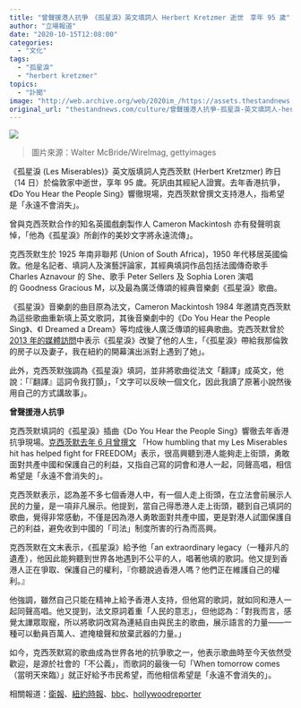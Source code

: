 ```yaml
---
title: "曾聲援港人抗爭　《孤星淚》英文填詞人 Herbert Kretzmer 逝世　享年 95 歲"
author: "立場報道"
date: "2020-10-15T12:08:00"
categories:
  - "文化"
tags:
  - "孤星淚"
  - "herbert kretzmer"
topics:
  - "訃聞"
image: "http://web.archive.org/web/2020im_/https://assets.thestandnews.com/media/photos/les-07_DbNpR_Qacubjn.png"
original_url: "thestandnews.com/culture/曾聲援港人抗爭-孤星淚-英文填詞人-herbert-kretzmer-逝世-享年-95-歲"
---
```

![](http://web.archive.org/web/2020im_/https://assets.thestandnews.com/media/photos/les-07_DbNpR_Qacubjn.png)
> 圖片來源：Walter McBride/WireImag, gettyimages

《孤星淚 (Les Miserables)》英文版填詞人克西茨默 (Herbert Kretzmer) 昨日（14 日）於倫敦家中逝世，享年 95 歲。死訊由其經紀人證實。去年香港抗爭，《Do You Hear the People Sing》響徹現場，克西茨默曾撰文支持港人，指希望是「永遠不會消失」。

曾與克西茨默合作的知名英國戲劇製作人 Cameron Mackintosh 亦有發聲明哀悼，「他為《孤星淚》所創作的美妙文字將永遠流傳」。

克西茨默生於 1925 年南非聯邦 (Union of South Africa)，1950 年代移居英國倫敦。他是名記者、填詞人及演藝評論家，其經典填詞作品包括法國傳奇歌手 Charles Aznavour 的 She、歌手 Peter Sellers 及 Sophia Loren 演唱的 Goodness Gracious M，以及最為廣泛傳頌的經典音樂劇《孤星淚》歌曲。

《孤星淚》音樂劇的曲目原為法文，Cameron Mackintosh 1984 年邀請克西茨默為這些歌曲重新填上英文歌詞，其後音樂劇中的《Do You Hear the People Sing》、《I Dreamed a Dream》等均成後人廣泛傳頌的經典歌曲。克西茨默曾於 [2013 年的媒體訪問](http://web.archive.org/web/20211229132642/https://www.bbc.com/news/entertainment-arts-54535824)中表示《孤星淚》改變了他的人生，「《孤星淚》帶給我那倫敦的房子以及妻子，我在紐約的開幕演出派對上遇到了她」。

此外，克西茨默強調為《孤星淚》填詞，並非將歌曲從法文「翻譯」成英文，他說：「『翻譯』這詞令我打顫」，「文字可以反映一個文化，因此我讀了原著小說然後用自己的方式講故事」。

**曾聲援港人抗爭**

克西茨默填詞的《孤星淚》插曲《Do You Hear the People Sing》響徹去年香港抗爭現場。[克西茨默去年 6 月曾撰文](http://web.archive.org/web/20211229132642/https://www.thestandnews.com/politics/%E5%8F%8D%E9%80%81%E4%B8%AD%E9%81%8A%E8%A1%8C%E5%94%B1-do-you-hear-the-people-sing-%E5%A1%AB%E8%A9%9E%E4%BA%BA-%E6%AC%A3%E8%B3%9E%E6%B8%AF%E4%BA%BA%E6%8A%97%E7%88%AD%E5%8B%87%E6%B0%A3-%E5%B8%8C%E6%9C%9B%E6%B0%B8%E4%B8%8D%E6%B6%88%E5%A4%B1/?fbclid=IwAR2qCLnD3BSI1gGvJ1tf7A_-gMJTtJLdkkv7cwg-pkhgTVYUHa6zarZ1Acc) 「How humbling that my Les Miserables hit has helped fight for FREEDOM」表示，很高興聽到港人能夠走上街頭，勇敢面對共產中國和保護自己的利益，又指自己寫的詞會和港人一起，同聲高唱，相信希望是「永遠不會消失的」。

克西茨默表示，認為差不多七個香港人中，有一個人走上街頭，在立法會前展示人民的力量，是一項非凡展示。他提到，當自己得悉港人走上街頭，聽到自己填詞的歌曲，覺得非常感動，不僅是因為港人勇敢面對共產中國，更是對港人試圖保護自己的利益，避免收到中國的「司法」制度所害的行為而高興。

克西茨默在文末表示，《孤星淚》給予他「an extraordinary legacy（一種非凡的遺產），他因此能夠聽到世界各地遇到不公平的人，唱著他填的歌詞。他又提到香港人正在爭取、保護自己的權利，『你聽說過香港人嗎？他們正在維護自己的權利。』

他強調，雖然自己只能在精神上給予香港人支持，但他寫的歌詞，就如同和港人一起同聲高唱。他又提到，法文原詞着重「人民的意志」，但他認為：「對我而言，感覺太譁眾取寵，所以將歌詞改寫為連結自由與民主的歌曲，展示語言的力量——一種可以動員百萬人、遮掩槍聲和放棄武器的力量。」

如今，克西茨默寫的歌曲成為世界各地的抗爭歌之一，他表示歌曲時至今天依然受歡迎，是源於社會的「不公義」，而歌詞的最後一句「When tomorrow comes（當明天來臨）」就正好給予市民希望，而他相信希望是「永遠不會消失的」。

相關報道：[衛報](http://web.archive.org/web/20211229132642/https://www.theguardian.com/stage/2020/oct/14/les-miserables-lyricist-herbert-kretzmer-dies-aged-95?fbclid=IwAR1JVvysVT9lMDVSH1FIV8oUZb4lRzavx1K1tB2qQXIGwODF7d0QSGtLsD4)、[紐約時報](http://web.archive.org/web/20211229132642/https://www.nytimes.com/2020/10/14/theater/herbert-kretzmer-dead.html)、[bbc](http://web.archive.org/web/20211229132642/https://www.bbc.com/news/entertainment-arts-54535824)、[hollywoodreporter](http://web.archive.org/web/20211229132642/https://www.hollywoodreporter.com/news/herbert-kretzmer-lyricist-of-les-miserables-dies-at-95)